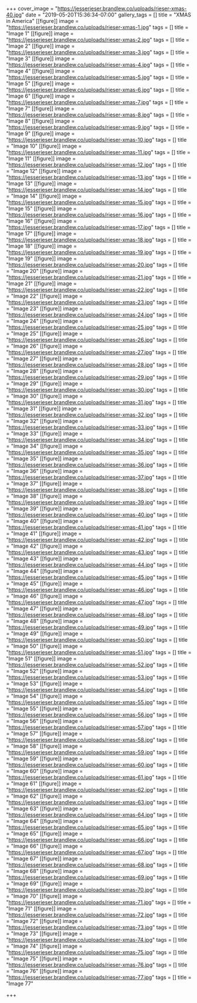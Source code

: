 +++
cover_image = "https://jesserieser.brandlew.co/uploads/rieser-xmas-40.jpg"
date = "2019-05-20T15:36:34-07:00"
gallery_tags = []
title = "XMAS in America"
[[figure]]
image = "https://jesserieser.brandlew.co/uploads/rieser-xmas-1.jpg"
tags = []
title = "Image 1"
[[figure]]
image = "https://jesserieser.brandlew.co/uploads/rieser-xmas-2.jpg"
tags = []
title = "Image 2"
[[figure]]
image = "https://jesserieser.brandlew.co/uploads/rieser-xmas-3.jpg"
tags = []
title = "Image 3"
[[figure]]
image = "https://jesserieser.brandlew.co/uploads/rieser-xmas-4.jpg"
tags = []
title = "Image 4"
[[figure]]
image = "https://jesserieser.brandlew.co/uploads/rieser-xmas-5.jpg"
tags = []
title = "Image 5"
[[figure]]
image = "https://jesserieser.brandlew.co/uploads/rieser-xmas-6.jpg"
tags = []
title = "Image 6"
[[figure]]
image = "https://jesserieser.brandlew.co/uploads/rieser-xmas-7.jpg"
tags = []
title = "Image 7"
[[figure]]
image = "https://jesserieser.brandlew.co/uploads/rieser-xmas-8.jpg"
tags = []
title = "Image 8"
[[figure]]
image = "https://jesserieser.brandlew.co/uploads/rieser-xmas-9.jpg"
tags = []
title = "Image 9"
[[figure]]
image = "https://jesserieser.brandlew.co/uploads/rieser-xmas-10.jpg"
tags = []
title = "Image 10"
[[figure]]
image = "https://jesserieser.brandlew.co/uploads/rieser-xmas-11.jpg"
tags = []
title = "Image 11"
[[figure]]
image = "https://jesserieser.brandlew.co/uploads/rieser-xmas-12.jpg"
tags = []
title = "Image 12"
[[figure]]
image = "https://jesserieser.brandlew.co/uploads/rieser-xmas-13.jpg"
tags = []
title = "Image 13"
[[figure]]
image = "https://jesserieser.brandlew.co/uploads/rieser-xmas-14.jpg"
tags = []
title = "Image 14"
[[figure]]
image = "https://jesserieser.brandlew.co/uploads/rieser-xmas-15.jpg"
tags = []
title = "Image 15"
[[figure]]
image = "https://jesserieser.brandlew.co/uploads/rieser-xmas-16.jpg"
tags = []
title = "Image 16"
[[figure]]
image = "https://jesserieser.brandlew.co/uploads/rieser-xmas-17.jpg"
tags = []
title = "Image 17"
[[figure]]
image = "https://jesserieser.brandlew.co/uploads/rieser-xmas-18.jpg"
tags = []
title = "Image 18"
[[figure]]
image = "https://jesserieser.brandlew.co/uploads/rieser-xmas-19.jpg"
tags = []
title = "Image 19"
[[figure]]
image = "https://jesserieser.brandlew.co/uploads/rieser-xmas-20.jpg"
tags = []
title = "Image 20"
[[figure]]
image = "https://jesserieser.brandlew.co/uploads/rieser-xmas-21.jpg"
tags = []
title = "Image 21"
[[figure]]
image = "https://jesserieser.brandlew.co/uploads/rieser-xmas-22.jpg"
tags = []
title = "Image 22"
[[figure]]
image = "https://jesserieser.brandlew.co/uploads/rieser-xmas-23.jpg"
tags = []
title = "Image 23"
[[figure]]
image = "https://jesserieser.brandlew.co/uploads/rieser-xmas-24.jpg"
tags = []
title = "Image 24"
[[figure]]
image = "https://jesserieser.brandlew.co/uploads/rieser-xmas-25.jpg"
tags = []
title = "Image 25"
[[figure]]
image = "https://jesserieser.brandlew.co/uploads/rieser-xmas-26.jpg"
tags = []
title = "Image 26"
[[figure]]
image = "https://jesserieser.brandlew.co/uploads/rieser-xmas-27.jpg"
tags = []
title = "Image 27"
[[figure]]
image = "https://jesserieser.brandlew.co/uploads/rieser-xmas-28.jpg"
tags = []
title = "Image 28"
[[figure]]
image = "https://jesserieser.brandlew.co/uploads/rieser-xmas-29.jpg"
tags = []
title = "Image 29"
[[figure]]
image = "https://jesserieser.brandlew.co/uploads/rieser-xmas-30.jpg"
tags = []
title = "Image 30"
[[figure]]
image = "https://jesserieser.brandlew.co/uploads/rieser-xmas-31.jpg"
tags = []
title = "Image 31"
[[figure]]
image = "https://jesserieser.brandlew.co/uploads/rieser-xmas-32.jpg"
tags = []
title = "Image 32"
[[figure]]
image = "https://jesserieser.brandlew.co/uploads/rieser-xmas-33.jpg"
tags = []
title = "Image 33"
[[figure]]
image = "https://jesserieser.brandlew.co/uploads/rieser-xmas-34.jpg"
tags = []
title = "Image 34"
[[figure]]
image = "https://jesserieser.brandlew.co/uploads/rieser-xmas-35.jpg"
tags = []
title = "Image 35"
[[figure]]
image = "https://jesserieser.brandlew.co/uploads/rieser-xmas-36.jpg"
tags = []
title = "Image 36"
[[figure]]
image = "https://jesserieser.brandlew.co/uploads/rieser-xmas-37.jpg"
tags = []
title = "Image 37"
[[figure]]
image = "https://jesserieser.brandlew.co/uploads/rieser-xmas-38.jpg"
tags = []
title = "Image 38"
[[figure]]
image = "https://jesserieser.brandlew.co/uploads/rieser-xmas-39.jpg"
tags = []
title = "Image 39"
[[figure]]
image = "https://jesserieser.brandlew.co/uploads/rieser-xmas-40.jpg"
tags = []
title = "Image 40"
[[figure]]
image = "https://jesserieser.brandlew.co/uploads/rieser-xmas-41.jpg"
tags = []
title = "Image 41"
[[figure]]
image = "https://jesserieser.brandlew.co/uploads/rieser-xmas-42.jpg"
tags = []
title = "Image 42"
[[figure]]
image = "https://jesserieser.brandlew.co/uploads/rieser-xmas-43.jpg"
tags = []
title = "Image 43"
[[figure]]
image = "https://jesserieser.brandlew.co/uploads/rieser-xmas-44.jpg"
tags = []
title = "Image 44"
[[figure]]
image = "https://jesserieser.brandlew.co/uploads/rieser-xmas-45.jpg"
tags = []
title = "Image 45"
[[figure]]
image = "https://jesserieser.brandlew.co/uploads/rieser-xmas-46.jpg"
tags = []
title = "Image 46"
[[figure]]
image = "https://jesserieser.brandlew.co/uploads/rieser-xmas-47.jpg"
tags = []
title = "Image 47"
[[figure]]
image = "https://jesserieser.brandlew.co/uploads/rieser-xmas-48.jpg"
tags = []
title = "Image 48"
[[figure]]
image = "https://jesserieser.brandlew.co/uploads/rieser-xmas-49.jpg"
tags = []
title = "Image 49"
[[figure]]
image = "https://jesserieser.brandlew.co/uploads/rieser-xmas-50.jpg"
tags = []
title = "Image 50"
[[figure]]
image = "https://jesserieser.brandlew.co/uploads/rieser-xmas-51.jpg"
tags = []
title = "Image 51"
[[figure]]
image = "https://jesserieser.brandlew.co/uploads/rieser-xmas-52.jpg"
tags = []
title = "Image 52"
[[figure]]
image = "https://jesserieser.brandlew.co/uploads/rieser-xmas-53.jpg"
tags = []
title = "Image 53"
[[figure]]
image = "https://jesserieser.brandlew.co/uploads/rieser-xmas-54.jpg"
tags = []
title = "Image 54"
[[figure]]
image = "https://jesserieser.brandlew.co/uploads/rieser-xmas-55.jpg"
tags = []
title = "Image 55"
[[figure]]
image = "https://jesserieser.brandlew.co/uploads/rieser-xmas-56.jpg"
tags = []
title = "Image 56"
[[figure]]
image = "https://jesserieser.brandlew.co/uploads/rieser-xmas-57.jpg"
tags = []
title = "Image 57"
[[figure]]
image = "https://jesserieser.brandlew.co/uploads/rieser-xmas-58.jpg"
tags = []
title = "Image 58"
[[figure]]
image = "https://jesserieser.brandlew.co/uploads/rieser-xmas-59.jpg"
tags = []
title = "Image 59"
[[figure]]
image = "https://jesserieser.brandlew.co/uploads/rieser-xmas-60.jpg"
tags = []
title = "Image 60"
[[figure]]
image = "https://jesserieser.brandlew.co/uploads/rieser-xmas-61.jpg"
tags = []
title = "Image 61"
[[figure]]
image = "https://jesserieser.brandlew.co/uploads/rieser-xmas-62.jpg"
tags = []
title = "Image 62"
[[figure]]
image = "https://jesserieser.brandlew.co/uploads/rieser-xmas-63.jpg"
tags = []
title = "Image 63"
[[figure]]
image = "https://jesserieser.brandlew.co/uploads/rieser-xmas-64.jpg"
tags = []
title = "Image 64"
[[figure]]
image = "https://jesserieser.brandlew.co/uploads/rieser-xmas-65.jpg"
tags = []
title = "Image 65"
[[figure]]
image = "https://jesserieser.brandlew.co/uploads/rieser-xmas-66.jpg"
tags = []
title = "Image 66"
[[figure]]
image = "https://jesserieser.brandlew.co/uploads/rieser-xmas-67.jpg"
tags = []
title = "Image 67"
[[figure]]
image = "https://jesserieser.brandlew.co/uploads/rieser-xmas-68.jpg"
tags = []
title = "Image 68"
[[figure]]
image = "https://jesserieser.brandlew.co/uploads/rieser-xmas-69.jpg"
tags = []
title = "Image 69"
[[figure]]
image = "https://jesserieser.brandlew.co/uploads/rieser-xmas-70.jpg"
tags = []
title = "Image 70"
[[figure]]
image = "https://jesserieser.brandlew.co/uploads/rieser-xmas-71.jpg"
tags = []
title = "Image 71"
[[figure]]
image = "https://jesserieser.brandlew.co/uploads/rieser-xmas-72.jpg"
tags = []
title = "Image 72"
[[figure]]
image = "https://jesserieser.brandlew.co/uploads/rieser-xmas-73.jpg"
tags = []
title = "Image 73"
[[figure]]
image = "https://jesserieser.brandlew.co/uploads/rieser-xmas-74.jpg"
tags = []
title = "Image 74"
[[figure]]
image = "https://jesserieser.brandlew.co/uploads/rieser-xmas-75.jpg"
tags = []
title = "Image 75"
[[figure]]
image = "https://jesserieser.brandlew.co/uploads/rieser-xmas-76.jpg"
tags = []
title = "Image 76"
[[figure]]
image = "https://jesserieser.brandlew.co/uploads/rieser-xmas-77.jpg"
tags = []
title = "Image 77"

+++

